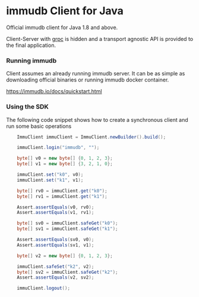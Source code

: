 # immudb Client for Java

Official immudb client for Java 1.8 and above.

Client-Server with [grpc] is hidden and a transport agnostic API is provided to the final application.

[grpc]: https://grpc.io/

### Running immudb

Client assumes an already running immudb server. It can be as simple as downloading official binaries or running immudb docker container.

https://immudb.io/docs/quickstart.html

### Using the SDK

The following code snippet shows how to create a synchronous client and run some basic operations

```java
    ImmuClient immuClient = ImmuClient.newBuilder().build();

    immuClient.login("immudb", "");

    byte[] v0 = new byte[] {0, 1, 2, 3};
    byte[] v1 = new byte[] {3, 2, 1, 0};

    immuClient.set("k0", v0);
    immuClient.set("k1", v1);

    byte[] rv0 = immuClient.get("k0");
    byte[] rv1 = immuClient.get("k1");

    Assert.assertEquals(v0, rv0);
    Assert.assertEquals(v1, rv1);

    byte[] sv0 = immuClient.safeGet("k0");
    byte[] sv1 = immuClient.safeGet("k1");

    Assert.assertEquals(sv0, v0);
    Assert.assertEquals(sv1, v1);

    byte[] v2 = new byte[] {0, 1, 2, 3};

    immuClient.safeSet("k2", v2);
    byte[] sv2 = immuClient.safeGet("k2");
    Assert.assertEquals(v2, sv2);

    immuClient.logout();
```